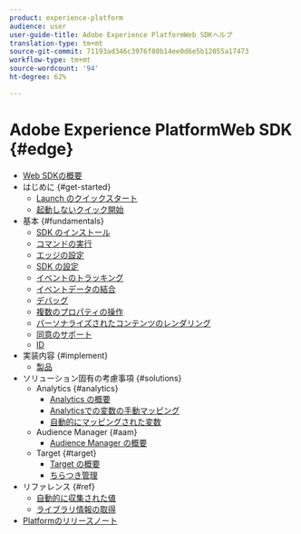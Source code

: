 ```yaml
---
product: experience-platform
audience: user
user-guide-title: Adobe Experience PlatformWeb SDKヘルプ
translation-type: tm+mt
source-git-commit: 71193ad346c3976f80b14ee0d6e5b12055a17473
workflow-type: tm+mt
source-wordcount: '94'
ht-degree: 62%

---
```



# Adobe Experience PlatformWeb SDK {#edge}

* [Web SDKの概要](home.md)
* はじめに {#get-started}
   * [Launch のクイックスタート](getting-started/quick-start-with-launch.md)
   * [起動しないクイック開始](getting-started/quick-start-without-launch.md)
* 基本 {#fundamentals}
   * [SDK のインストール](fundamentals/installing-the-sdk.md)
   * [コマンドの実行](fundamentals/executing-commands.md)
   * [エッジの設定](fundamentals/edge-configuration.md)
   * [SDK の設定](fundamentals/configuring-the-sdk.md)
   * [イベントのトラッキング](fundamentals/tracking-events.md)
   * [イベントデータの結合](fundamentals/merging-event-data.md)
   * [デバッグ](fundamentals/debugging.md)
   * [複数のプロパティの操作](fundamentals/interacting-with-multiple-properties.md)
   * [パーソナライズされたコンテンツのレンダリング](fundamentals/rendering-personalization-content.md)
   * [同意のサポート](fundamentals/supporting-consent.md)
   * [ID](fundamentals/identity.md)
* 実装内容 {#implement}
   * [製品](what-to-implement/commerce.md)
* ソリューション固有の考慮事項 {#solutions}
   * Analytics {#analytics}
      * [Analytics の概要](solution-specific/analytics/analytics-overview.md)
      * [Analyticsでの変数の手動マッピング](solution-specific/analytics/manually-mapping-variables.md)
      * [自動的にマッピングされた変数](solution-specific/analytics/automatically-mapped-vars.md)
   * Audience Manager {#aam}
      * [Audience Manager の概要](solution-specific/audience-manager/audience-manager-overview.md)
   * Target {#target}
      * [Target の概要](solution-specific/target/target-overview.md)
      * [ちらつき管理](solution-specific/target/flicker-management.md)
* リファレンス {#ref}
   * [自動的に収集された値](reference/automatic-information.md)
   * [ライブラリ情報の取得](reference/retrieving-library-information.md)
* [Platformのリリースノート](https://www.adobe.com/go/platform-release-notes-en)
